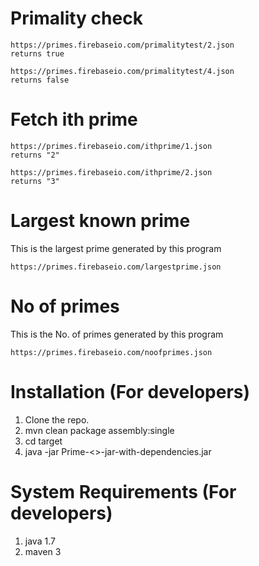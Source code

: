 # Primality check
  ```
  https://primes.firebaseio.com/primalitytest/2.json
  returns true
   
  https://primes.firebaseio.com/primalitytest/4.json
  returns false 
  ```
  
# Fetch ith prime
  ```
  https://primes.firebaseio.com/ithprime/1.json
  returns "2"
    
  https://primes.firebaseio.com/ithprime/2.json
  returns "3"
  ```
  
# Largest known prime
  This is the largest prime generated by this program
  ```
  https://primes.firebaseio.com/largestprime.json
  ```
  
# No of primes
  This is the No. of primes generated by this program
  ```
  https://primes.firebaseio.com/noofprimes.json
  ```

# Installation (For developers)
  1) Clone the repo.
  2) mvn clean package assembly:single 
  3) cd target
  4) java -jar Prime-<<Version>>-jar-with-dependencies.jar
  
# System Requirements (For developers)
  1) java 1.7
  2) maven 3